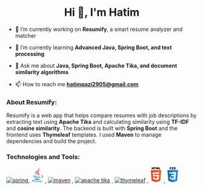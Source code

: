 <h1 align="center">Hi 👋, I'm Hatim</h1>

- 🔭 I’m currently working on **Resumify**, a smart resume analyzer and matcher

- 🌱 I’m currently learning **Advanced Java, Spring Boot, and text processing**

- 💬 Ask me about **Java, Spring Boot, Apache Tika, and document similarity algorithms**

- 📫 How to reach me **hatimqazi2905@gmail.com**

<h3 align="left">About Resumify:</h3>
<p align="left">
Resumify is a web app that helps compare resumes with job descriptions by extracting text using <b>Apache Tika</b> and calculating similarity using <b>TF-IDF</b> and <b>cosine similarity</b>. The backend is built with <b>Spring Boot</b> and the frontend uses <b>Thymeleaf</b> templates. I used <b>Maven</b> to manage dependencies and build the project.
</p>

<h3 align="left">Technologies and Tools:</h3>
<p align="left"> 
  <a href="https://spring.io/" target="_blank" rel="noreferrer"> 
    <img src="https://www.vectorlogo.zone/logos/springio/springio-icon.svg" alt="spring" width="40" height="40"/> 
  </a> 
  <a href="https://www.java.com" target="_blank" rel="noreferrer"> 
    <img src="https://raw.githubusercontent.com/devicons/devicon/master/icons/java/java-original.svg" alt="java" width="40" height="40"/> 
  </a> 
  <a href="https://maven.apache.org/" target="_blank" rel="noreferrer">
    <img src="https://maven.apache.org/images/maven-logo.svg" alt="maven" width="40" height="40" style="background:#fff; padding:4px;"/>
  </a>
  <a href="https://tika.apache.org/" target="_blank" rel="noreferrer"> 
    <img src="https://tika.apache.org/images/tika-logo.svg" alt="apache tika" width="40" height="40" style="background:#fff; padding:4px;"/> 
  </a>
  <a href="https://www.thymeleaf.org/" target="_blank" rel="noreferrer">
    <img src="https://www.thymeleaf.org/img/thymeleaf-logo.png" alt="thymeleaf" width="40" height="40" style="background:#fff; padding:4px;"/>
  </a>
  <a href="https://developer.mozilla.org/en-US/docs/Web/HTML" target="_blank" rel="noreferrer"> 
    <img src="https://raw.githubusercontent.com/devicons/devicon/master/icons/html5/html5-original-wordmark.svg" alt="html5" width="40" height="40"/> 
  </a> 
  <a href="https://www.w3schools.com/css/" target="_blank" rel="noreferrer"> 
    <img src="https://raw.githubusercontent.com/devicons/devicon/master/icons/css3/css3-original-wordmark.svg" alt="css3" width="40" height="40"/> 
  </a>
</p>
